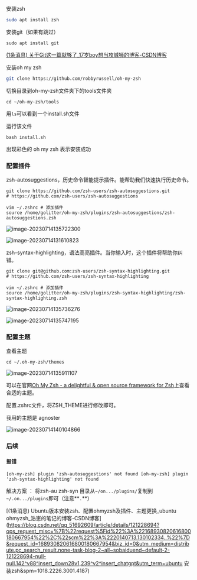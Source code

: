 安装zsh

```bash
sudo apt install zsh
```

安装git（如果有跳过）

```shell
sudo apt install git
```

[(1条消息) 关于Git这一篇就够了_17岁boy想当攻城狮的博客-CSDN博客](https://blog.csdn.net/bjbz_cxy/article/details/116703787?ops_request_misc=%7B%22request%5Fid%22%3A%22168931395316800225528792%22%2C%22scm%22%3A%2220140713.130102334..%22%7D&request_id=168931395316800225528792&biz_id=0&utm_medium=distribute.pc_search_result.none-task-blog-2~all~top_positive~default-1-116703787-null-null.142^v88^insert_down28v1,239^v2^insert_chatgpt&utm_term=git&spm=1018.2226.3001.4187)

安装oh my zsh

```bash
git clone https://github.com/robbyrussell/oh-my-zsh
```

 切换目录到oh-my-zsh文件夹下的tools文件夹

```shell
cd ~/oh-my-zsh/tools
```

用`ls`可以看到一个install.sh文件

运行该文件

```shell
bash install.sh
```

出现彩色的 oh my zsh 表示安装成功



### 配置插件

zsh-autosuggestions，历史命令智能提示插件。能帮助我们快速执行历史命令。

```shell
git clone https://github.com/zsh-users/zsh-autosuggestions.git 
# https://github.com/zsh-users/zsh-autosuggestions
```

```shell
vim ~/.zshrc # 添加插件
source /home/golitter/oh-my-zsh/plugins/zsh-autosuggestions/zsh-autosuggestions.zsh
```

![image-20230714135722300](https://cdn.789ak.com/img/image-20230714135722300.png)

![image-20230714131610823](https://cdn.789ak.com/img/image-20230714131610823.png)

zsh-syntax-highlighting，语法高亮插件。当你输入时，这个插件将帮助你纠错。

```shell
git clone git@github.com:zsh-users/zsh-syntax-highlighting.git
# https://github.com/zsh-users/zsh-syntax-highlighting
```

```shell
vim ~/.zshrc # 添加插件
source /home/golitter/oh-my-zsh/plugins/zsh-syntax-highlighting/zsh-syntax-highlighting.zsh
```

![image-20230714135736276](https://cdn.789ak.com/img/image-20230714135736276.png)

![image-20230714135747195](https://cdn.789ak.com/img/image-20230714135747195.png)

### 配置主题

查看主题

```shell
cd ~/.oh-my-zsh/themes
```

![image-20230714135911107](https://cdn.789ak.com/img/image-20230714135911107.png)

可以在官网[Oh My Zsh - a delightful & open source framework for Zsh](https://ohmyz.sh/)上查看合适的主题。

配置.zshrc文件，将ZSH_THEME进行修改即可。

我用的主题是 agnoster

![image-20230714140104866](https://cdn.789ak.com/img/image-20230714140104866.png)



### 后续

#### 报错

```shell
[oh-my-zsh] plugin 'zsh-autosuggestions' not found [oh-my-zsh] plugin 'zsh-syntax-highlighting' not found
```

解决方案 ： 将zsh-au zsh-syn 目录从`~/on.../plugins/`复制到`~/.on.../plugins`即可（注意**`.`**）

[(1条消息) Ubuntu版本安装zsh、配置ohmyzsh及插件、主题更换_ubuntu ohmyzsh_浩崽的笔记的博客-CSDN博客](https://blog.csdn.net/qq_51692609/article/details/121228694?ops_request_misc=%7B%22request%5Fid%22%3A%22168930820616800180667954%22%2C%22scm%22%3A%2220140713.130102334..%22%7D&request_id=168930820616800180667954&biz_id=0&utm_medium=distribute.pc_search_result.none-task-blog-2~all~sobaiduend~default-2-121228694-null-null.142^v88^insert_down28v1,239^v2^insert_chatgpt&utm_term=ubuntu 安装zsh&spm=1018.2226.3001.4187)



